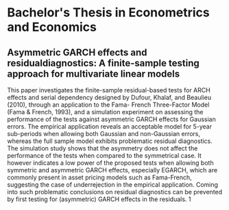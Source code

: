 # Bachelor's Thesis in Econometrics and Economics

## Asymmetric GARCH effects and residualdiagnostics: A finite-sample testing approach for multivariate linear models

This paper investigates the finite-sample residual-based tests for ARCH effects and serial dependency
designed by Dufour, Khalaf, and Beaulieu (2010), through an application to the Fama-
French Three-Factor Model (Fama & French, 1993), and a simulation experiment on assessing the
performance of the tests against asymmetric GARCH effects for Gaussian errors. The empirical
application reveals an acceptable model for 5-year sub-periods when allowing both Gaussian and
non-Gaussian errors, whereas the full sample model exhibits problematic residual diagnostics.
The simulation study shows that the asymmetry does not affect the performance of the tests
when compared to the symmetrical case. It however indicates a low power of the proposed tests
when allowing both symmetric and asymmetric GARCH effects, especially EGARCH, which are
commonly present in asset pricing models such as Fama-French, suggesting the case of underrejection
in the empirical application. Coming into such problematic conclusions on residual
diagnostics can be prevented by first testing for (asymmetric) GARCH effects in the residuals.
1
